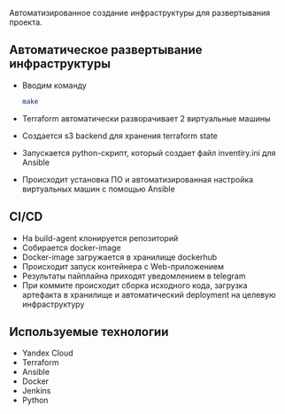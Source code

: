 Автоматизированное создание инфраструктуры для развертывания проекта.

## Автоматическое развертывание инфраструктуры

- Вводим команду

  ```bash
  make
  ```

 - Terraform автоматически разворачивает 2 виртуальные машины
 - Создается s3 backend для хранения terraform state
 - Запускается python-скрипт, который создает файл inventiry.ini для Ansible
 - Происходит установка ПО и автоматизированная настройка виртуальных машин с помощью Ansible

## CI/CD

 - На build-agent клонируется репозиторий
 - Собирается docker-image
 - Docker-image загружается в хранилище dockerhub
 - Происходит запуск контейнера с Web-приложением
 - Результаты пайплайна приходят уведомлением в telegram
 - При коммите происходит сборка исходного кода, загрузка артефакта в хранилище и автоматический deployment на целевую инфраструктуру

## Используемые технологии
- Yandex Cloud
- Terraform
- Ansible
- Docker
- Jenkins
- Python